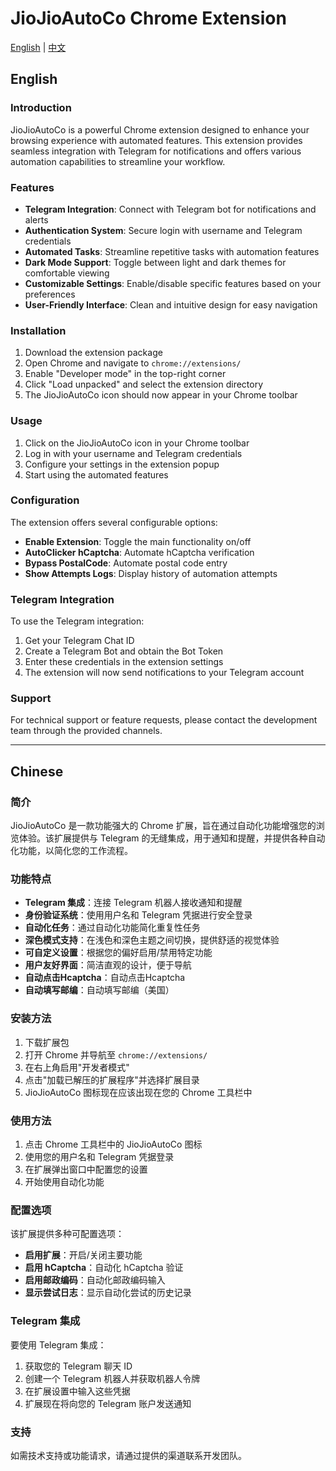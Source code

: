 # JioJioAutoCo Chrome Extension

[English](#english) | [中文](#chinese)

## English

### Introduction

JioJioAutoCo is a powerful Chrome extension designed to enhance your browsing experience with automated features. This extension provides seamless integration with Telegram for notifications and offers various automation capabilities to streamline your workflow.

### Features

- **Telegram Integration**: Connect with Telegram bot for notifications and alerts
- **Authentication System**: Secure login with username and Telegram credentials
- **Automated Tasks**: Streamline repetitive tasks with automation features
- **Dark Mode Support**: Toggle between light and dark themes for comfortable viewing
- **Customizable Settings**: Enable/disable specific features based on your preferences
- **User-Friendly Interface**: Clean and intuitive design for easy navigation

### Installation

1. Download the extension package
2. Open Chrome and navigate to `chrome://extensions/`
3. Enable "Developer mode" in the top-right corner
4. Click "Load unpacked" and select the extension directory
5. The JioJioAutoCo icon should now appear in your Chrome toolbar

### Usage

1. Click on the JioJioAutoCo icon in your Chrome toolbar
2. Log in with your username and Telegram credentials
3. Configure your settings in the extension popup
4. Start using the automated features

### Configuration

The extension offers several configurable options:

- **Enable Extension**: Toggle the main functionality on/off
- **AutoClicker hCaptcha**: Automate hCaptcha verification
- **Bypass PostalCode**: Automate postal code entry
- **Show Attempts Logs**: Display history of automation attempts

### Telegram Integration

To use the Telegram integration:

1. Get your Telegram Chat ID
2. Create a Telegram Bot and obtain the Bot Token
3. Enter these credentials in the extension settings
4. The extension will now send notifications to your Telegram account

### Support

For technical support or feature requests, please contact the development team through the provided channels.

---

## Chinese

### 简介

JioJioAutoCo 是一款功能强大的 Chrome 扩展，旨在通过自动化功能增强您的浏览体验。该扩展提供与 Telegram 的无缝集成，用于通知和提醒，并提供各种自动化功能，以简化您的工作流程。

### 功能特点

- **Telegram 集成**：连接 Telegram 机器人接收通知和提醒
- **身份验证系统**：使用用户名和 Telegram 凭据进行安全登录
- **自动化任务**：通过自动化功能简化重复性任务
- **深色模式支持**：在浅色和深色主题之间切换，提供舒适的视觉体验
- **可自定义设置**：根据您的偏好启用/禁用特定功能
- **用户友好界面**：简洁直观的设计，便于导航
- **自动点击Hcaptcha**：自动点击Hcaptcha
- **自动填写邮编**：自动填写邮编（美国）

### 安装方法

1. 下载扩展包
2. 打开 Chrome 并导航至 `chrome://extensions/`
3. 在右上角启用"开发者模式"
4. 点击"加载已解压的扩展程序"并选择扩展目录
5. JioJioAutoCo 图标现在应该出现在您的 Chrome 工具栏中

### 使用方法

1. 点击 Chrome 工具栏中的 JioJioAutoCo 图标
2. 使用您的用户名和 Telegram 凭据登录
3. 在扩展弹出窗口中配置您的设置
4. 开始使用自动化功能

### 配置选项

该扩展提供多种可配置选项：

- **启用扩展**：开启/关闭主要功能
- **启用 hCaptcha**：自动化 hCaptcha 验证
- **启用邮政编码**：自动化邮政编码输入
- **显示尝试日志**：显示自动化尝试的历史记录

### Telegram 集成

要使用 Telegram 集成：

1. 获取您的 Telegram 聊天 ID
2. 创建一个 Telegram 机器人并获取机器人令牌
3. 在扩展设置中输入这些凭据
4. 扩展现在将向您的 Telegram 账户发送通知

### 支持

如需技术支持或功能请求，请通过提供的渠道联系开发团队。 
